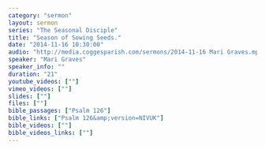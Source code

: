 ```yaml
---
category: "sermon"
layout: sermon
series: "The Seasonal Disciple"
title: "Season of Sowing Seeds."
date: "2014-11-16 10:30:00"
audio: "http://media.coggesparish.com/sermons/2014-11-16 Mari Graves.mp3"
speaker: "Mari Graves"
speaker_info: ""
duration: "21"
youtube_videos: [""]
vimeo_videos: [""]
slides: [""]
files: [""]
bible_passages: ["Psalm 126"]
bible_links: ["Psalm 126&amp;version=NIVUK"]
bible_videos: [""]
bible_videos_links: [""]
---
```

